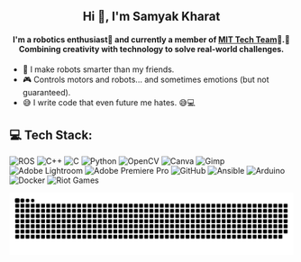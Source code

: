 <h2 align="center">Hi 👋, I'm Samyak Kharat</h2>
<h4 align="center">I'm a robotics enthusiast🤖 and currently a member of  <a href="https://robocon.in" target="_blank">MIT Tech Team</a>🚀.🌟 Combining creativity with technology to solve real-world challenges.</h4>

- 🤖 I make robots smarter than my friends.
- 🎮 Controls motors and robots... and sometimes emotions (but not guaranteed).
-  😅 I write code that even future me hates. 😅💻


## 💻 Tech Stack:
![ROS](https://img.shields.io/badge/ros-%230A0FF9.svg?style=for-the-badge&logo=ros&logoColor=white) ![C++](https://img.shields.io/badge/c++-%2300599C.svg?style=for-the-badge&logo=c%2B%2B&logoColor=white) ![C](https://img.shields.io/badge/c-%2300599C.svg?style=for-the-badge&logo=c&logoColor=white) ![Python](https://img.shields.io/badge/python-3670A0?style=for-the-badge&logo=python&logoColor=ffdd54) ![OpenCV](https://img.shields.io/badge/opencv-%23white.svg?style=for-the-badge&logo=opencv&logoColor=white) ![Canva](https://img.shields.io/badge/Canva-%2300C4CC.svg?style=for-the-badge&logo=Canva&logoColor=white) ![Gimp](https://img.shields.io/badge/Gimp-657D8B?style=for-the-badge&logo=gimp&logoColor=FFFFFF) ![Adobe Lightroom](https://img.shields.io/badge/Adobe%20Lightroom-31A8FF.svg?style=for-the-badge&logo=Adobe%20Lightroom&logoColor=white) ![Adobe Premiere Pro](https://img.shields.io/badge/Adobe%20Premiere%20Pro-9999FF.svg?style=for-the-badge&logo=Adobe%20Premiere%20Pro&logoColor=white) ![GitHub](https://img.shields.io/badge/github-%23121011.svg?style=for-the-badge&logo=github&logoColor=white) ![Ansible](https://img.shields.io/badge/ansible-%231A1918.svg?style=for-the-badge&logo=ansible&logoColor=white) ![Arduino](https://img.shields.io/badge/-Arduino-00979D?style=for-the-badge&logo=Arduino&logoColor=white) ![Docker](https://img.shields.io/badge/docker-%230db7ed.svg?style=for-the-badge&logo=docker&logoColor=white) ![Riot Games](https://img.shields.io/badge/riotgames-D32936.svg?style=for-the-badge&logo=riotgames&logoColor=white)

<picture>
  <source media="(prefers-color-scheme: dark)" srcset="https://raw.githubusercontent.com/Samyy7/Samyy7/output/github-snake-dark.svg" />
  <source media="(prefers-color-scheme: light)" srcset="https://raw.githubusercontent.com/Samyy7/Samyy7/output/github-snake.svg" />
  <img alt="github-snake" src="https://raw.githubusercontent.com/Samyy7/Samyy7/output/github-snake.svg" />
</picture>